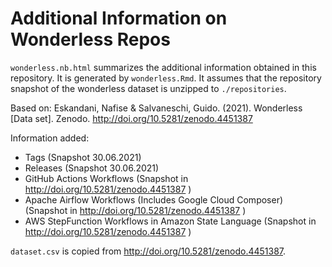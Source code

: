 # Additional Information on Wonderless Repos

`wonderless.nb.html` summarizes the additional information obtained in this repository. It is generated by `wonderless.Rmd`. It assumes that the repository snapshot of the wonderless dataset is unzipped to `./repositories`.

Based on: Eskandani, Nafise & Salvaneschi, Guido. (2021). Wonderless [Data set]. Zenodo. http://doi.org/10.5281/zenodo.4451387

Information added:

* Tags (Snapshot 30.06.2021)
* Releases (Snapshot 30.06.2021)
* GitHub Actions Workflows (Snapshot in http://doi.org/10.5281/zenodo.4451387 )
* Apache Airflow Workflows (Includes Google Cloud Composer) (Snapshot in http://doi.org/10.5281/zenodo.4451387 )
* AWS StepFunction Workflows in Amazon State Language (Snapshot in http://doi.org/10.5281/zenodo.4451387 )

`dataset.csv` is copied from http://doi.org/10.5281/zenodo.4451387.
